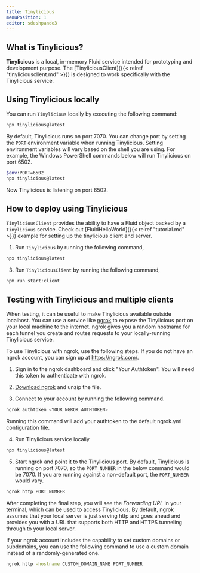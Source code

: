 ```yaml
---
title: Tinylicious
menuPosition: 1
editor: sdeshpande3
---
```


## What is Tinylicious?

**Tinylicious** is a local, in-memory Fluid service intended for prototyping and development purpose. The [TinyliciousClient]({{< relref "tinyliciousclient.md" >}}) is designed to work specifically with the Tinylicious service.

## Using Tinylicious locally

You can run `Tinylicious` locally by executing the following command:

  ```sh
  npx tinylicious@latest
  ```

By default, Tinylicious runs on port 7070. You can change port by setting the `PORT` environment variable when running Tinylicious. Setting environment variables will vary based on the shell you are using. For example, the Windows PowerShell commands below will run Tinylicious on port 6502.

  ```sh
  $env:PORT=6502
  npx tinylicious@latest
  ```

Now Tinylicious is listening on port 6502.

## How to deploy using Tinylicious

`TinyliciousClient` provides the ability to have a Fluid object backed by a `Tinylicious` service. Check out [FluidHelloWorld]({{< relref "tutorial.md" >}}) example for setting up the tinylicious client and server.

1. Run `Tinylicious` by running the following command,

  ```sh
  npx tinylicious@latest
  ```

3. Run `TinyliciousClient` by running the following command,

  ```sh
  npm run start:client
  ```

##  Testing with Tinylicious and multiple clients

When testing, it can be useful to make Tinylicious available outside localhost. You can use a service like [ngrok](https://ngrok.com/) to expose the Tinylicious port on your local machine to the internet. ngrok gives you a random hostname for each tunnel you create and routes requests to your locally-running Tinylicious service.

To use Tinylicious with ngrok, use the following steps. If you do not have an ngrok account, you can sign up at <https://ngrok.com/>.

1. Sign in to the ngrok dashboard and click "Your Authtoken". You will need this token to authenticate with ngrok.

2. [Download ngrok](https://ngrok.com/download) and unzip the file.

3. Connect to your account by running the following command.

  ```sh
  ngrok authtoken <YOUR NGROK AUTHTOKEN>
  ```

Running this command will add your authtoken to the default ngrok.yml configuration file.

4. Run Tinylicious service locally

  ```sh
  npx tinylicious@latest
  ```

5. Start ngrok and point it to the Tinylicious port. By default, Tinylicious is running on port 7070, so the `PORT_NUMBER` in the below command would be 7070. If you are running against a non-default port, the `PORT_NUMBER` would vary.

  ```sh
  ngrok http PORT_NUMBER
  ```

After completing the final step, you will see the *Forwarding URL* in your terminal, which can be used to access Tinylicious. By default, ngrok assumes that your local server is just serving http and goes ahead and provides you with a URL that supports both HTTP and HTTPS tunneling through to your local server.

If your ngrok account includes the capability to set custom domains or subdomains, you can use the following command to use a custom domain instead of a randomly-generated one.

  ```sh
  ngrok http -hostname CUSTOM_DOMAIN_NAME PORT_NUMBER
  ```

